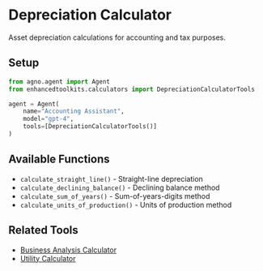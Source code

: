 # Depreciation Calculator

Asset depreciation calculations for accounting and tax purposes.

## Setup

```python
from agno.agent import Agent
from enhancedtoolkits.calculators import DepreciationCalculatorTools

agent = Agent(
    name="Accounting Assistant",
    model="gpt-4",
    tools=[DepreciationCalculatorTools()]
)
```

## Available Functions

- `calculate_straight_line()` - Straight-line depreciation
- `calculate_declining_balance()` - Declining balance method
- `calculate_sum_of_years()` - Sum-of-years-digits method
- `calculate_units_of_production()` - Units of production method

## Related Tools

- [Business Analysis Calculator](business.md)
- [Utility Calculator](utility.md)